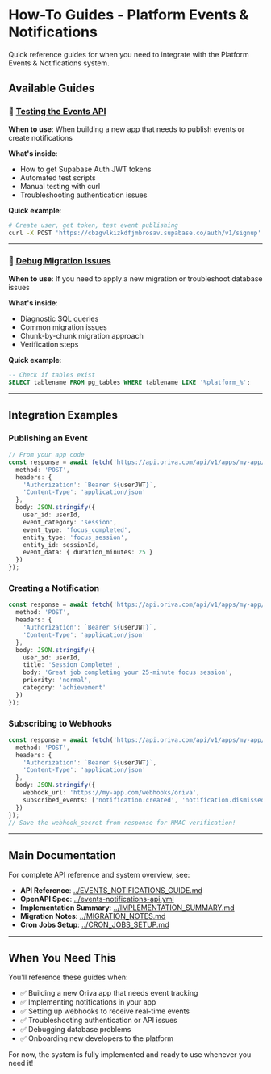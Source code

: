 # How-To Guides - Platform Events & Notifications

Quick reference guides for when you need to integrate with the Platform Events & Notifications system.

## Available Guides

### 🧪 [Testing the Events API](./testing-events-api.md)
**When to use**: When building a new app that needs to publish events or create notifications

**What's inside**:
- How to get Supabase Auth JWT tokens
- Automated test scripts
- Manual testing with curl
- Troubleshooting authentication issues

**Quick example**:
```bash
# Create user, get token, test event publishing
curl -X POST 'https://cbzgvlkizkdfjmbrosav.supabase.co/auth/v1/signup' ...
```

---

### 🔧 [Debug Migration Issues](./debug-migration.md)
**When to use**: If you need to apply a new migration or troubleshoot database issues

**What's inside**:
- Diagnostic SQL queries
- Common migration issues
- Chunk-by-chunk migration approach
- Verification steps

**Quick example**:
```sql
-- Check if tables exist
SELECT tablename FROM pg_tables WHERE tablename LIKE '%platform_%';
```

---

## Integration Examples

### Publishing an Event
```typescript
// From your app code
const response = await fetch('https://api.oriva.com/api/v1/apps/my-app/events', {
  method: 'POST',
  headers: {
    'Authorization': `Bearer ${userJWT}`,
    'Content-Type': 'application/json'
  },
  body: JSON.stringify({
    user_id: userId,
    event_category: 'session',
    event_type: 'focus_completed',
    entity_type: 'focus_session',
    entity_id: sessionId,
    event_data: { duration_minutes: 25 }
  })
});
```

### Creating a Notification
```typescript
const response = await fetch('https://api.oriva.com/api/v1/apps/my-app/notifications', {
  method: 'POST',
  headers: {
    'Authorization': `Bearer ${userJWT}`,
    'Content-Type': 'application/json'
  },
  body: JSON.stringify({
    user_id: userId,
    title: 'Session Complete!',
    body: 'Great job completing your 25-minute focus session',
    priority: 'normal',
    category: 'achievement'
  })
});
```

### Subscribing to Webhooks
```typescript
const response = await fetch('https://api.oriva.com/api/v1/apps/my-app/webhooks', {
  method: 'POST',
  headers: {
    'Authorization': `Bearer ${userJWT}`,
    'Content-Type': 'application/json'
  },
  body: JSON.stringify({
    webhook_url: 'https://my-app.com/webhooks/oriva',
    subscribed_events: ['notification.created', 'notification.dismissed']
  })
});
// Save the webhook_secret from response for HMAC verification!
```

---

## Main Documentation

For complete API reference and system overview, see:
- **API Reference**: [../EVENTS_NOTIFICATIONS_GUIDE.md](../EVENTS_NOTIFICATIONS_GUIDE.md)
- **OpenAPI Spec**: [../events-notifications-api.yml](../events-notifications-api.yml)
- **Implementation Summary**: [../IMPLEMENTATION_SUMMARY.md](../IMPLEMENTATION_SUMMARY.md)
- **Migration Notes**: [../MIGRATION_NOTES.md](../MIGRATION_NOTES.md)
- **Cron Jobs Setup**: [../CRON_JOBS_SETUP.md](../CRON_JOBS_SETUP.md)

---

## When You Need This

You'll reference these guides when:
- ✅ Building a new Oriva app that needs event tracking
- ✅ Implementing notifications in your app
- ✅ Setting up webhooks to receive real-time events
- ✅ Troubleshooting authentication or API issues
- ✅ Debugging database problems
- ✅ Onboarding new developers to the platform

For now, the system is fully implemented and ready to use whenever you need it!
